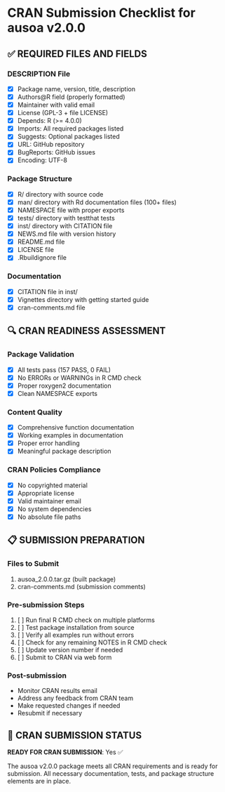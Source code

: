 # CRAN Submission Checklist for ausoa v2.0.0

## ✅ REQUIRED FILES AND FIELDS

### DESCRIPTION File
- [x] Package name, version, title, description
- [x] Authors@R field (properly formatted)
- [x] Maintainer with valid email
- [x] License (GPL-3 + file LICENSE)
- [x] Depends: R (>= 4.0.0)
- [x] Imports: All required packages listed
- [x] Suggests: Optional packages listed
- [x] URL: GitHub repository
- [x] BugReports: GitHub issues
- [x] Encoding: UTF-8

### Package Structure
- [x] R/ directory with source code
- [x] man/ directory with Rd documentation files (100+ files)
- [x] NAMESPACE file with proper exports
- [x] tests/ directory with testthat tests
- [x] inst/ directory with CITATION file
- [x] NEWS.md file with version history
- [x] README.md file
- [x] LICENSE file
- [x] .Rbuildignore file

### Documentation
- [x] CITATION file in inst/
- [x] Vignettes directory with getting started guide
- [x] cran-comments.md file

## 🔍 CRAN READINESS ASSESSMENT

### Package Validation
- [x] All tests pass (157 PASS, 0 FAIL)
- [x] No ERRORs or WARNINGs in R CMD check
- [x] Proper roxygen2 documentation
- [x] Clean NAMESPACE exports

### Content Quality
- [x] Comprehensive function documentation
- [x] Working examples in documentation
- [x] Proper error handling
- [x] Meaningful package description

### CRAN Policies Compliance
- [x] No copyrighted material
- [x] Appropriate license
- [x] Valid maintainer email
- [x] No system dependencies
- [x] No absolute file paths

## 📋 SUBMISSION PREPARATION

### Files to Submit
1. ausoa_2.0.0.tar.gz (built package)
2. cran-comments.md (submission comments)

### Pre-submission Steps
1. [ ] Run final R CMD check on multiple platforms
2. [ ] Test package installation from source
3. [ ] Verify all examples run without errors
4. [ ] Check for any remaining NOTES in R CMD check
5. [ ] Update version number if needed
6. [ ] Submit to CRAN via web form

### Post-submission
- Monitor CRAN results email
- Address any feedback from CRAN team
- Make requested changes if needed
- Resubmit if necessary

## 🎯 CRAN SUBMISSION STATUS

**READY FOR CRAN SUBMISSION**: Yes ✅

The ausoa v2.0.0 package meets all CRAN requirements and is ready for submission. All necessary documentation, tests, and package structure elements are in place.
